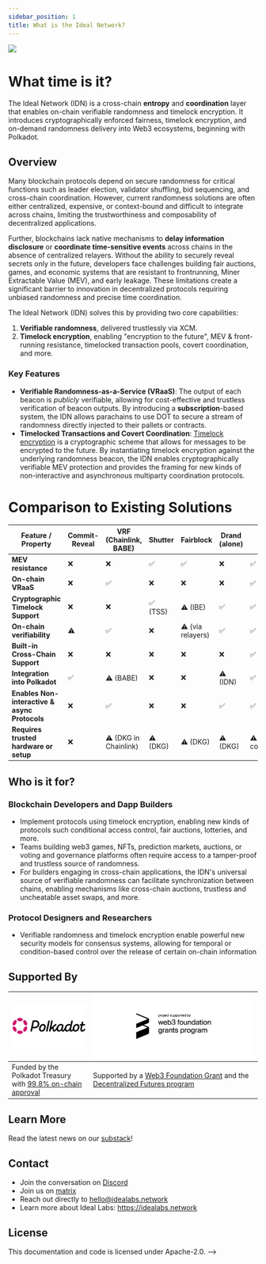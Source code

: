 ```yaml
---
sidebar_position: 1
title: What is the Ideal Network?
---
```


![](../../static/assets/idn_logo.png)

#  What time is it?

The Ideal Network (IDN) is a cross-chain **entropy** and **coordination** layer that enables on-chain verifiable randomness and timelock encryption. It introduces cryptographically enforced fairness, timelock encryption, and on-demand randomness delivery into Web3 ecosystems, beginning with Polkadot.

## Overview

Many blockchain protocols depend on secure randomness for critical functions such as leader election, validator shuffling, bid sequencing, and cross-chain coordination. However, current randomness solutions are often either centralized, expensive, or context-bound and difficult to integrate across chains, limiting the trustworthiness and composability of decentralized applications.

Further, blockchains lack native mechanisms to **delay information disclosure** or **coordinate time-sensitive events** across chains in the absence of centralized relayers. Without the ability to securely reveal secrets only in the future, developers face challenges building fair auctions, games, and economic systems that are resistant to frontrunning, Miner Extractable Value (MEV), and early leakage. These limitations create a significant barrier to innovation in decentralized protocols   requiring unbiased randomness and precise time coordination.

The Ideal Network (IDN) solves this by providing two core capabilities:

1. **Verifiable randomness**, delivered trustlessly via XCM.
2. **Timelock encryption**, enabling "encryption to the future", MEV & front-running resistance, timelocked transaction pools, covert coordination, and more.

### Key Features

- **Verifiable Randomness-as-a-Service (VRaaS)**: The output of each beacon is *publicly* verifiable, allowing for cost-effective and trustless verification of beacon outputs. By introducing a **subscription**-based system, the IDN allows parachains to use DOT to secure a stream of randomness directly injected to their pallets or contracts. 
- **Timelocked Transactions and Covert Coordination**: [Timelock encryption](../concepts/timelock_encryption.md) is a cryptographic scheme that allows for messages to be encrypted to the future. By instantiating timelock encryption against the underlying randomness beacon, the IDN enables cryptographically verifiable MEV protection and provides the framing for new kinds of non-interactive and asynchronous multiparty coordination protocols.

# Comparison to Existing Solutions

| Feature / Property                            | Commit-Reveal | VRF (Chainlink, BABE) | Shutter | Fairblock        | Drand (alone) | IDN               |
| --------------------------------------------- | ------------- | --------------------- | ------- | ---------------- | ------------- | ----------------- |
| **MEV resistance**                            | ❌             | ❌                     | ✅       | ✅                | ❌             | ✅                 |
| **On-chain VRaaS**                            | ❌             | ✅                     | ❌       | ❌                | ❌             | ✅                 |
| **Cryptographic Timelock Support**            | ❌             | ❌                     | ✅ (TSS) | ⚠️ (IBE)          | ✅             | ✅                 |
| **On-chain verifiability**                    | ⚠️             | ✅                     | ❌       | ⚠️ (via relayers) | ✅             | ✅                 |
| **Built-in Cross-Chain Support**              | ❌             | ❌                     | ❌       | ❌                | ❌             | ✅                 |
| **Integration into Polkadot**                 | ✅             | ⚠️ (BABE)              | ❌       | ❌                | ⚠️ (IDN)       | ✅                 |
| **Enables Non-interactive & async Protocols** | ❌             | ✅                     | ❌       | ❌                | ✅             | ✅                 |
| **Requires trusted hardware or setup**        | ❌             | ⚠️ (DKG in Chainlink)  | ⚠️ (DKG) | ⚠️ (DKG)          | ⚠️ (DKG)       | ⚠️ (PoA consensus) |



## Who is it for?

### Blockchain Developers and Dapp Builders
- Implement protocols using timelock encryption, enabling new kinds of protocols such conditional access control, fair auctions, lotteries, and more.
- Teams building web3 games, NFTs, prediction markets, auctions, or voting and governance platforms often require access to a tamper-proof and trustless source of randomness. 
- For builders engaging in cross-chain applications, the IDN's universal source of verifiable randomness can facilitate synchronization between chains, enabling mechanisms like cross-chain auctions, trustless and uncheatable asset swaps, and more.

### Protocol Designers and Researchers
- Verifiable randomness and timelock encryption enable powerful new security models for consensus systems, allowing for temporal or condition-based control over the release of certain on-chain information

## Supported By

| [![Polkadot Treasury Logo](../image.png)](https://polkadot.polkassembly.io/referenda/1383) | [![Web3 Foundation Grant](https://raw.githubusercontent.com/ideal-lab5/etf/main/resources/web3%20foundation_grants_badge_black.png)](https://github.com/ideal-lab5/Grants-Program/blob/master/applications/cryptex.md) |
|---|---|
| Funded by the Polkadot Treasury with [99.8% on-chain approval](https://polkadot.polkassembly.io/referenda/1383) | Supported by a [Web3 Foundation Grant](https://github.com/ideal-lab5/Grants-Program/blob/master/applications/cryptex.md) and the [Decentralized Futures program](https://futures.web3.foundation/) |


## Learn More

Read the latest news on our [substack](https://ideallabs.substack.com/)! 

## Contact

- Join the conversation on [Discord](https://discord.gg/4fMDbyRw7R)
- Join us on [matrix](https://matrix.to/#/#ideal-labs:matrix.org)
- Reach out directly to [hello@idealabs.network](hello@idealabs.network)
- Learn more about Ideal Labs: https://idealabs.network

## License
This documentation and code is licensed under Apache-2.0. -->
